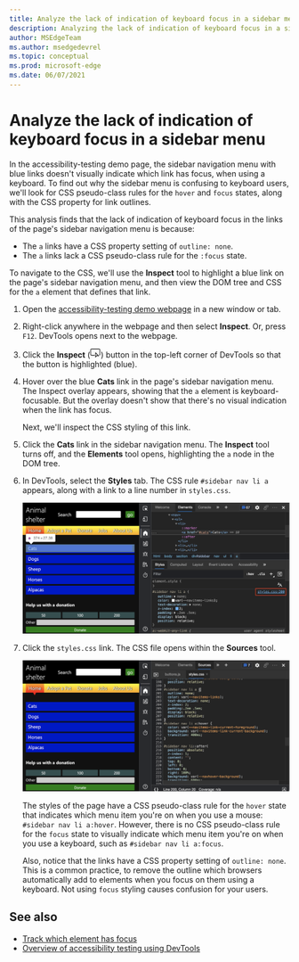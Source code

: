 ```yaml
---
title: Analyze the lack of indication of keyboard focus in a sidebar menu
description: Analyzing the lack of indication of keyboard focus in a sidebar menu, due to lacking a CSS pseudo-class rule for the focus state on a link, combined with the link having no outline setting.
author: MSEdgeTeam
ms.author: msedgedevrel
ms.topic: conceptual
ms.prod: microsoft-edge
ms.date: 06/07/2021
---
```

# Analyze the lack of indication of keyboard focus in a sidebar menu

<!-- Inspect tool, and CSS rules: pseudo-classes for states -->

In the accessibility-testing demo page, the sidebar navigation menu with blue links doesn't visually indicate which link has focus, when using a keyboard.  To find out why the sidebar menu is confusing to keyboard users, we'll look for CSS pseudo-class rules for the `hover` and `focus` states, along with the CSS property for link outlines.

This analysis finds that the lack of indication of keyboard focus in the links of the page's sidebar navigation menu is because:
*  The `a` links have a CSS property setting of `outline: none`.
*  The `a` links lack a CSS pseudo-class rule for the `:focus` state.

To navigate to the CSS, we'll use the **Inspect** tool to highlight a blue link on the page's sidebar navigation menu, and then view the DOM tree and CSS for the `a` element that defines that link.

1. Open the [accessibility-testing demo webpage](https://microsoftedge.github.io/Demos/devtools-a11y-testing/) in a new window or tab.

1. Right-click anywhere in the webpage and then select **Inspect**.  Or, press `F12`.  DevTools opens next to the webpage.

1. Click the **Inspect** (![Inspect icon](../media/inspect-tool-icon-light-theme.png)) button in the top-left corner of DevTools so that the button is highlighted (blue).

1. Hover over the blue **Cats** link in the page's sidebar navigation menu.  The Inspect overlay appears, showing that the `a` element is keyboard-focusable.  But the overlay doesn't show that there's no visual indication when the link has focus.

   Next, we'll inspect the CSS styling of this link.

1. Click the **Cats** link in the sidebar navigation menu.  The **Inspect** tool turns off, and the **Elements** tool opens, highlighting the `a` node in the DOM tree.

1. In DevTools, select the **Styles** tab.  The CSS rule `#sidebar nav li a` appears, along with a link to a line number in `styles.css`.

   ![Inspecting the source code and the applied styles of a link in the menu](../media/a11y-testing-menu-link.msft.png)

1. Click the `styles.css` link.  The CSS file opens within the **Sources** tool.

   ![The styles applied to the link in the Sources tool](../media/a11y-testing-menu-link-styles.msft.png)

   The styles of the page have a CSS pseudo-class rule for the `hover` state that indicates which menu item you're on when you use a mouse: `#sidebar nav li a:hover`.  However, there is no CSS pseudo-class rule for the `focus` state to visually indicate which menu item you're on when you use a keyboard, such as `#sidebar nav li a:focus`.

   Also, notice that the links have a CSS property setting of `outline: none`.  This is a common practice, to remove the outline which browsers automatically add to elements when you focus on them using a keyboard.  Not using `focus` styling causes confusion for your users.


<!-- ====================================================================== -->
## See also

*  [Track which element has focus](focus.md)
*  [Overview of accessibility testing using DevTools](accessibility-testing-in-devtools.md)
